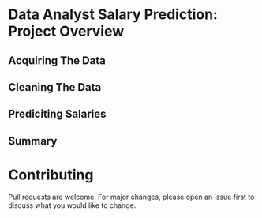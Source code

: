 # Data Analyst Salary Prediction: Project Overview

## Acquiring The Data

## Cleaning The Data

## Prediciting Salaries

## Summary

# Contributing
Pull requests are welcome. For major changes, please open an issue first to discuss what you would like to change.